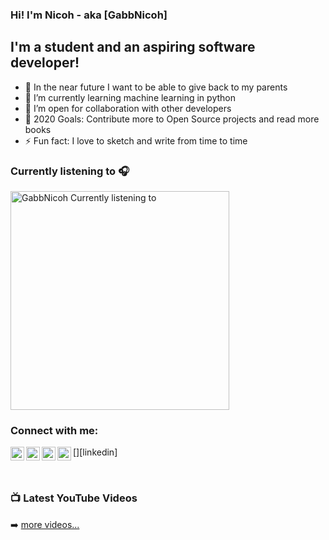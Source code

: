 ### Hi! I'm Nicoh - aka [GabbNicoh]

## I'm a student and an aspiring software developer!
- 🔭 In the near future I want to be able to give back to my parents
- 🌱 I’m currently learning machine learning in python
- 👯 I’m open for collaboration with other developers
- 🥅 2020 Goals: Contribute more to Open Source projects and read more books
- ⚡ Fun fact: I love to sketch and write from time to time

### Currently listening to 🎧

[<img src="https://novatorem.gabbnicoh.vercel.app/api/spotify" alt="GabbNicoh Currently listening to" width="350" />](https://open.spotify.com/user/gabbnicoh07)

### Connect with me:

[<img align="left" alt="GabbNicoh | YouTube" width="22px" src="https://cdn.jsdelivr.net/npm/simple-icons@v3/icons/youtube.svg" />][youtube]
[<img align="left" alt="GabbNicoh | Twitter" width="22px" src="https://cdn.jsdelivr.net/npm/simple-icons@v3/icons/twitter.svg" />][twitter]
[<img align="left" alt="GabbNicoh | LinkedIn" width="22px" src="https://cdn.jsdelivr.net/npm/simple-icons@v3/icons/linkedin.svg" />][linkedin]
[<img align="left" alt="GabbNicoh | Instagram" width="22px" src="https://cdn.jsdelivr.net/npm/simple-icons@v3/icons/instagram.svg" />][instagram]

<br/>

### 📺 Latest YouTube Videos

<!-- YOUTUBE:START -->

<!-- YOUTUBE:END -->

➡️ [more videos...](https://www.youtube.com/channel/UCPMXMXuIqv-3jWFuS6PVzJQ)

<br/>

[twitter]: https://twitter.com/gabbnicoh
[youtube]: https://www.youtube.com/channel/UCPMXMXuIqv-3jWFuS6PVzJQ
[instagram]: https://www.instagram.com/spo_kyboi/